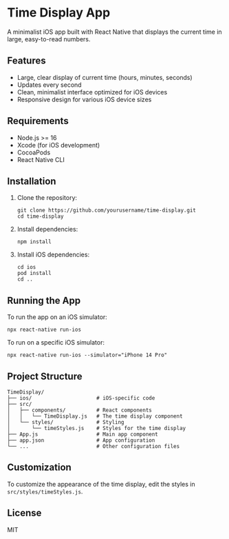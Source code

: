 # Time Display App

A minimalist iOS app built with React Native that displays the current time in large, easy-to-read numbers.

## Features

- Large, clear display of current time (hours, minutes, seconds)
- Updates every second
- Clean, minimalist interface optimized for iOS devices
- Responsive design for various iOS device sizes

## Requirements

- Node.js >= 16
- Xcode (for iOS development)
- CocoaPods
- React Native CLI

## Installation

1. Clone the repository:
   ```
   git clone https://github.com/yourusername/time-display.git
   cd time-display
   ```

2. Install dependencies:
   ```
   npm install
   ```

3. Install iOS dependencies:
   ```
   cd ios
   pod install
   cd ..
   ```

## Running the App

To run the app on an iOS simulator:

```
npx react-native run-ios
```

To run on a specific iOS simulator:

```
npx react-native run-ios --simulator="iPhone 14 Pro"
```

## Project Structure

```
TimeDisplay/
├── ios/                     # iOS-specific code
├── src/
│   ├── components/          # React components
│   │   └── TimeDisplay.js   # The time display component
│   └── styles/              # Styling
│       └── timeStyles.js    # Styles for the time display
├── App.js                   # Main app component
├── app.json                 # App configuration
└── ...                      # Other configuration files
```

## Customization

To customize the appearance of the time display, edit the styles in `src/styles/timeStyles.js`.

## License

MIT
